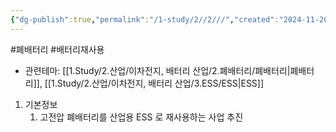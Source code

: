 ```yaml
---
{"dg-publish":true,"permalink":"/1-study/2//2///","created":"2024-11-20T21:02:27.632+09:00","updated":"2025-06-03T20:07:21.407+09:00"}
---
```


#폐배터리 #배터리재사용




- 관련테마: [[1.Study/2.산업/이차전지, 배터리 산업/2.폐배터리/폐배터리\|폐배터리]], [[1.Study/2.산업/이차전지, 배터리 산업/3.ESS/ESS\|ESS]]


1. 기본정보
	1. 고전압 폐배터리를 산업용 ESS 로 재사용하는 사업 추진